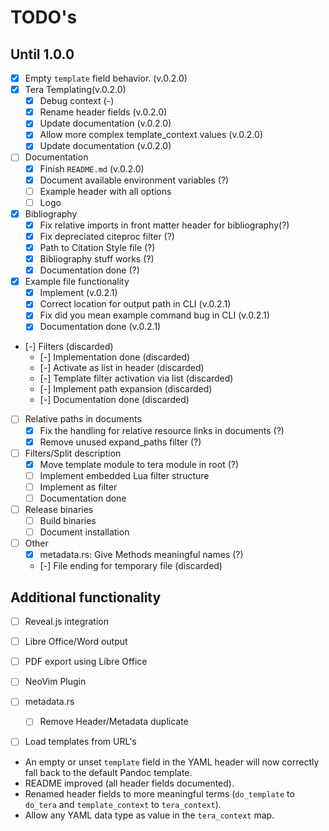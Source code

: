# TODO's

## Until 1.0.0 

- [x] Empty `template` field behavior. (v.0.2.0)
- [x] Tera Templating(v.0.2.0)
	- [x] Debug context (-)
	- [x] Rename header fields (v.0.2.0)
	- [x] Update documentation (v.0.2.0)
	- [x] Allow more complex template_context values (v.0.2.0)
	- [x] Update documentation (v.0.2.0)
- [ ] Documentation
	- [x] Finish `README.md` (v.0.2.0)
	- [x] Document available environment variables (?)
	- [ ] Example header with all options
	- [ ] Logo
- [x] Bibliography
	- [x] Fix relative imports in front matter header for bibliography(?)
	- [x] Fix depreciated citeproc filter (?)
	- [x] Path to Citation Style file (?)
	- [x] Bibliography stuff works (?)
	- [x] Documentation done (?)
- [x] Example file functionality
	- [x] Implement (v.0.2.1)
	- [x] Correct location for output path in CLI (v.0.2.1)
	- [x] Fix did you mean example command bug in CLI (v.0.2.1)
	- [x] Documentation done (v.0.2.1)
- [-] Filters (discarded)
	- [-] Implementation done (discarded)
	- [-] Activate as list in header (discarded)
	- [-] Template filter activation via list (discarded)
	- [-] Implement path expansion (discarded)
	- [-] Documentation done (discarded)
- [ ] Relative paths in documents
	- [x] Fix the handling for relative resource links in documents (?)
	- [x] Remove unused expand_paths filter (?)
- [ ] Filters/Split description
	- [x] Move template module to tera module in root (?)
	- [ ] Implement embedded Lua filter structure
	- [ ] Implement as filter
	- [ ] Documentation done
- [ ] Release binaries
	- [ ] Build binaries
	- [ ] Document installation
- [ ] Other
	- [x] metadata.rs: Give Methods meaningful names (?)
	- [-] File ending for temporary file (discarded)


## Additional functionality

- [ ] Reveal.js integration
- [ ] Libre Office/Word output
- [ ] PDF export using Libre Office
- [ ] NeoVim Plugin
- [ ] metadata.rs
	- [ ] Remove Header/Metadata duplicate
- [ ] Load templates from URL's


- An empty or unset `template` field in the YAML header will now correctly fall back to the default Pandoc template.
- README improved (all header fields documented).
- Renamed header fields to more meaningful terms (`do_template` to `do_tera` and `template_context` to `tera_context`).
- Allow any YAML data type as value in the `tera_context` map.
